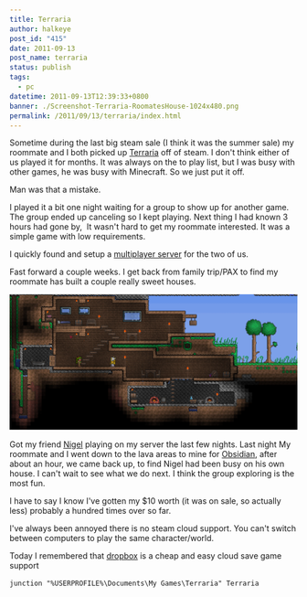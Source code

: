 ```yaml
---
title: Terraria
author: halkeye
post_id: "415"
date: 2011-09-13
post_name: terraria
status: publish
tags:
  - pc
datetime: 2011-09-13T12:39:33+0800
banner: ./Screenshot-Terraria-RoomatesHouse-1024x480.png
permalink: /2011/09/13/terraria/index.html
---
```


Sometime during the last big steam sale (I think it was the summer sale) my roommate and I both picked up [Terraria](https://store.steampowered.com/app/105600/?snr=1_4_4__13) off of steam. I don't think either of us played it for months. It was always on the to play list, but I was busy with other games, he was busy with Minecraft. So we just put it off.

Man was that a mistake.

I played it a bit one night waiting for a group to show up for another game. The group ended up canceling so I kept playing. Next thing I had known 3 hours had gone by,  It wasn't hard to get my roommate interested. It was a simple game with low requirements.

I quickly found and setup a [multiplayer server](https://web.archive.org/web/20110923202353/http://www.tdsm.org:80/) for the two of us.

Fast forward a couple weeks. I get back from family trip/PAX to find my roommate has built a couple really sweet houses.

![](Screenshot-Terraria-RoomatesHouse-1024x480.png)

Got my friend [Nigel](https://web.archive.org/web/20110809090711/http://www.forgreatjustice.ca:80/) playing on my server the last few nights. Last night My roommate and I went down to the lava areas to mine for [Obsidian](https://web.archive.org/web/20110902064756/http://terraria.wikia.com:80/wiki/Obsidian), after about an hour, we came back up, to find Nigel had been busy on his own house. I can't wait to see what we do next. I think the group exploring is the most fun.

I have to say I know I've gotten my $10 worth (it was on sale, so actually less) probably a hundred times over so far.

I've always been annoyed there is no steam cloud support. You can't switch between computers to play the same character/world.

Today I remembered that [dropbox](https://db.tt/CfzMzrE) is a cheap and easy cloud save game support

```
junction "%USERPROFILE%\Documents\My Games\Terraria" Terraria
```

